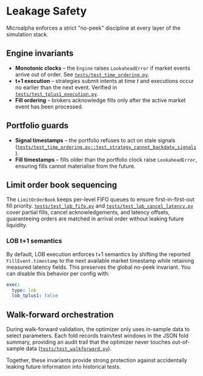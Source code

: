 # Leakage Safety

Microalpha enforces a strict "no-peek" discipline at every layer of the simulation stack.

## Engine invariants

- **Monotonic clocks** – the `Engine` raises `LookaheadError` if market events arrive out of order. See [`tests/test_time_ordering.py`](https://github.com/MateoBodon/microalpha/blob/main/tests/test_time_ordering.py).
- **t+1 execution** – strategies submit intents at time *t* and executions occur no earlier than the next event. Verified in [`tests/test_tplus1_execution.py`](https://github.com/MateoBodon/microalpha/blob/main/tests/test_tplus1_execution.py).
- **Fill ordering** – brokers acknowledge fills only after the active market event has been processed.

## Portfolio guards

- **Signal timestamps** – the portfolio refuses to act on stale signals ([`tests/test_time_ordering.py::test_strategy_cannot_backdate_signals`](https://github.com/MateoBodon/microalpha/blob/main/tests/test_time_ordering.py)).
- **Fill timestamps** – fills older than the portfolio clock raise `LookaheadError`, ensuring fills cannot materialise from the future.

## Limit order book sequencing

The `LimitOrderBook` keeps per-level FIFO queues to ensure first-in-first-out fill priority. [`tests/test_lob_fifo.py`](https://github.com/MateoBodon/microalpha/blob/main/tests/test_lob_fifo.py) and [`tests/test_lob_cancel_latency.py`](https://github.com/MateoBodon/microalpha/blob/main/tests/test_lob_cancel_latency.py) cover partial fills, cancel acknowledgements, and latency offsets, guaranteeing orders are matched in arrival order without leaking future liquidity.

### LOB t+1 semantics

By default, LOB execution enforces t+1 semantics by shifting the reported `FillEvent.timestamp` to the next available market timestamp while retaining measured latency fields. This preserves the global no-peek invariant. You can disable this behavior per config with:

```yaml
exec:
  type: lob
  lob_tplus1: false
```

## Walk-forward orchestration

During walk-forward validation, the optimizer only uses in-sample data to select parameters. Each fold records train/test windows in the JSON fold summary, providing an audit trail that the optimizer never touches out-of-sample data ([`tests/test_walkforward.py`](https://github.com/MateoBodon/microalpha/blob/main/tests/test_walkforward.py)).

Together, these invariants provide strong protection against accidentally leaking future information into historical tests.
